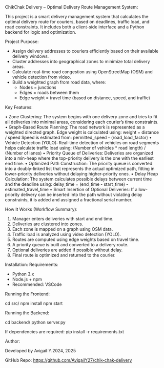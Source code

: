 ChikChak Delivery – Optimal Delivery Route Management System:

This project is a smart delivery management system that calculates the optimal delivery route for couriers, based on deadlines, traffic load, and road constraints. It includes both a client-side interface and a Python backend for logic and optimization.

Project Purpose:

- Assign delivery addresses to couriers efficiently based on their available delivery windows.
- Cluster addresses into geographical zones to minimize total delivery areas.
- Calculate real-time road congestion using OpenStreetMap (OSM) and vehicle detection from video.
- Build a weighted graph from road data, where:
  - Nodes = junctions
  - Edges = roads between them
  - Edge weight = travel time (based on distance, speed, and traffic)

Key Features:

•	Zone Clustering:
The system begins with one delivery zone and tries to fit all deliveries into minimal areas, considering each courier’s time constraints.
•	Graph-Based Route Planning:
The road network is represented as a weighted directed graph. Edge weight is calculated using:
  weight = distance / speed
  Speed is estimated from:
  permitted_speed - (road_load_factor)
•	Vehicle Detection (YOLO):
Real-time detection of vehicles on road segments helps calculate traffic load using:
  (Number of vehicles * road length) / (Number of lanes)
•	Priority Queue of Deliveries:
Deliveries are organized into a min-heap where the top-priority delivery is the one with the earliest end time.
•	Optimized Path Construction:
The priority queue is converted into a doubly-linked list that represents the actual optimized path, fitting in lower-priority deliveries without delaying higher-priority ones.
•	Delay Heap Calculation:
The system calculates possible delays between current time and the deadline using:
  delay_time = (end_time - start_time) - estimated_travel_time
•	Smart Insertion of Optional Deliveries:
If a low-priority delivery can be inserted into the path without violating delay constraints, it is added and assigned a fractional serial number.

How It Works (Workflow Summary):

1. Manager enters deliveries with start and end time.
2. Deliveries are clustered into zones.
3. Each zone is mapped on a graph using OSM data.
4. Traffic load is analyzed using video detection (YOLO).
5. Routes are computed using edge weights based on travel time.
6. A priority queue is built and converted to a delivery route.
7. Optional deliveries are added if possible without delay.
8. Final route is optimized and returned to the courier.

Installation:
Requirements:

- Python 3.x
- Node.js + npm
- Recommended: VSCode

Running the Frontend:

cd src/
npm install
npm start

Running the Backend:

cd backend/
python server.py

If dependencies are required:
pip install -r requirements.txt

Author:

Developed by Avigail Y.2024, 2025


GitHub Repo:
https://github.com/AvigailY27/chik-chak-delivery

